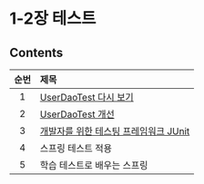 # 1-2장 테스트

## Contents

| 순번 | 제목                                                                                                                                                                                                                                                                                                                                                                                                                                 |
| :--: | :----------------------------------------------------------------------------------------------------------------------------------------------------------------------------------------------------------------------------------------------------------------------------------------------------------------------------------------------------------------------------------------------------------------------------------- |
|  1   | [UserDaoTest 다시 보기](https://github.com/0xe82de/Study/blob/main/Spring/%ED%86%A0%EB%B9%84%EC%9D%98%20%EC%8A%A4%ED%94%84%EB%A7%81%203.1/1-2%EC%9E%A5%20%ED%85%8C%EC%8A%A4%ED%8A%B8/2.1%20UserDaoTest%20%EB%8B%A4%EC%8B%9C%20%EB%B3%B4%EA%B8%B0.md)                                                                                                                                                                                 |
|  2   | [UserDaoTest 개선](https://github.com/0xe82de/Study/blob/main/Spring/%ED%86%A0%EB%B9%84%EC%9D%98%20%EC%8A%A4%ED%94%84%EB%A7%81%203.1/1-2%EC%9E%A5%20%ED%85%8C%EC%8A%A4%ED%8A%B8/2.2%20UserDaoTest%20%EA%B0%9C%EC%84%A0.md)                                                                                                                                                                                                           |
|  3   | [개발자를 위한 테스팅 프레임워크 JUnit](https://github.com/0xe82de/Study/blob/main/Spring/%ED%86%A0%EB%B9%84%EC%9D%98%20%EC%8A%A4%ED%94%84%EB%A7%81%203.1/1-2%EC%9E%A5%20%ED%85%8C%EC%8A%A4%ED%8A%B8/2.3%20%EA%B0%9C%EB%B0%9C%EC%9E%90%EB%A5%BC%20%EC%9C%84%ED%95%9C%20%ED%85%8C%EC%8A%A4%ED%8C%85%20%ED%94%84%EB%A0%88%EC%9E%84%EC%9B%8C%ED%81%AC%20JUnit.md#235-%ED%85%8C%EC%8A%A4%ED%8A%B8-%EC%BD%94%EB%93%9C-%EA%B0%9C%EC%84%A0) |
|  4   | 스프링 테스트 적용                                                                                                                                                                                                                                                                                                                                                                                                                   |
|  5   | 학습 테스트로 배우는 스프링                                                                                                                                                                                                                                                                                                                                                                                                          |
